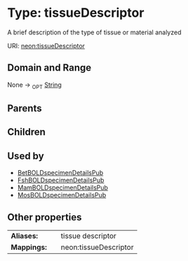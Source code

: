 
# Type: tissueDescriptor


A brief description of the type of tissue or material analyzed

URI: [neon:tissueDescriptor](https://data.neonscience.org/tissueDescriptor)


## Domain and Range

None ->  <sub>OPT</sub> [String](types/String.md)

## Parents


## Children


## Used by

 * [BetBOLDspecimenDetailsPub](BetBOLDspecimenDetailsPub.md)
 * [FshBOLDspecimenDetailsPub](FshBOLDspecimenDetailsPub.md)
 * [MamBOLDspecimenDetailsPub](MamBOLDspecimenDetailsPub.md)
 * [MosBOLDspecimenDetailsPub](MosBOLDspecimenDetailsPub.md)

## Other properties

|  |  |  |
| --- | --- | --- |
| **Aliases:** | | tissue descriptor |
| **Mappings:** | | neon:tissueDescriptor |

